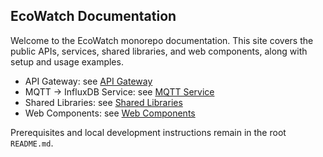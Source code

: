 ## EcoWatch Documentation

Welcome to the EcoWatch monorepo documentation. This site covers the public APIs, services, shared libraries, and web components, along with setup and usage examples.

- API Gateway: see [API Gateway](./api-gateway.md)
- MQTT → InfluxDB Service: see [MQTT Service](./mqtt-influxdb-service.md)
- Shared Libraries: see [Shared Libraries](./shared-libs.md)
- Web Components: see [Web Components](./web-components.md)

Prerequisites and local development instructions remain in the root `README.md`.

